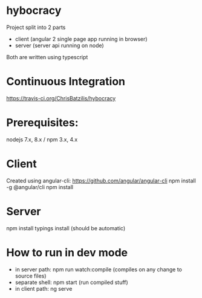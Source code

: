 # hybocracy

Project split into 2 parts
 - client (angular 2 single page app running in browser)
 - server (server api running on node)

Both are written using typescript

# Continuous Integration
https://travis-ci.org/ChrisBatzilis/hybocracy

# Prerequisites:
nodejs 7.x, 8.x / npm 3.x, 4.x

# Client
Created using angular-cli: https://github.com/angular/angular-cli
npm install -g @angular/cli
npm install

# Server
npm install
typings install (should be automatic)

# How to run in dev mode
 - in server path:
npm run watch:compile (compiles on any change to source files)
 - separate shell:
npm start (run compiled stuff)
 - in client path:
ng serve
